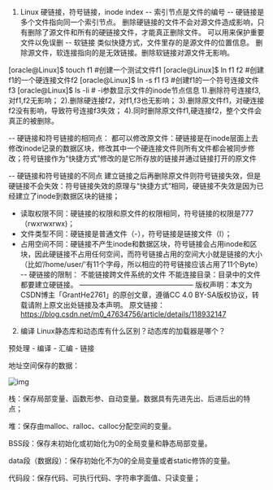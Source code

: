 1. Linux 硬链接，符号链接，inode index
   -- 索引节点是文件的编号
   -- 硬链接是多个文件指向同一个索引节点。
   删除硬链接的文件不会对源文件造成影响，只有删除了源文件和所有的硬链接文件，才能真正删除文件。
   可以用来保护重要文件以免误删
   -- 软链接 类似快捷方式，文件里存的是源文件的位置信息。
   删除源文件，软连接指向的是无效链接。删除软链接对源文件无影响。

[oracle@Linux]$ touch f1          #创建一个测试文件f1
[oracle@Linux]$ ln f1 f2          #创建f1的一个硬连接文件f2
[oracle@Linux]$ ln -s f1 f3       #创建f1的一个符号连接文件f3
[oracle@Linux]$ ls -li            # -i参数显示文件的inode节点信息
1).删除符号连接f3,对f1,f2无影响；
2).删除硬连接f2，对f1,f3也无影响；
3).删除原文件f1，对硬连接f2没有影响，导致符号连接f3失效；
4).同时删除原文件f1,硬连接f2，整个文件会真正的被删除。

-- 硬链接和符号链接的相同点：
都可以修改原文件：硬链接是在inode层面上去修改inode记录的数据区块，修改其中一个硬连接文件则所有文件都会被同步修改；符号链接作为“快捷方式”修改的是它所存放的链接并通过链接打开的原文件

-- 硬链接和符号链接的不同点
建立链接之后再删除原文件则符号链接失效，但是硬链接不会失效：符号链接失效的原理与“快捷方式”相同，硬链接不失效是因为已经建立了inode到数据区块的链接；

- 读取权限不同：硬链接的权限和原文件的权限相同，符号链接的权限是777（rwxrwxrwx)；
- 文件类型不同：硬链接是普通文件（-），符号链接是链接文件（l）；
- 占用空间不同：硬链接不产生inode和数据区块，符号链接会占用inode和区块，因此硬链接不占用任何空间，而符号链接占用的空间大小就是链接的大小（比如’/home/user/'有11个字母，所以相应的符号链接应该占用了11个Byte）
  -- 硬链接的限制：
  不能链接跨文件系统的文件
  不能连接目录：目录中的文件都要建立硬链接。
  ————————————————
  版权声明：本文为CSDN博主「GrantHe2761」的原创文章，遵循CC 4.0 BY-SA版权协议，转载请附上原文出处链接及本声明。
  原文链接：https://blog.csdn.net/m0_47634756/article/details/118932147

2. 编译  Linux静态库和动态库有什么区别？动态库的加载器是哪个？

预处理 - 编译 - 汇编 - 链接




地址空间保存的数据：

![img](https://pic2.zhimg.com/80/v2-5fa8d886154ecd35b649437640594a19_720w.webp)

栈：保存局部变量、函数形参、自动变量。数据具有先进先出、后进后出的特 点；

堆：保存由malloc、ralloc、calloc分配空间的变量。

BSS段：保存未初始化或初始化为0的全局变量和静态局部变量。

data段（数据段）：保存初始化不为0的全局变量或者static修饰的变量。

代码段：保存代码、可执行代码、字符串字面值、只读变量；
